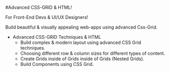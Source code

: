 
#Advanced CSS-GRID & HTML!

For Front-End Devs & UI/UX Designers!

Build beautiful & visually appealing web-apps using advanced Css-Grid.

- Advanced CSS-GRID Techniques & HTML
  - Build complex & modern layout using advanced CSS Grid techniques.
  - Choosing different row & column sizes for different types of content.
  - Create Grids inside of Grids inside of Grids (Nested Grids).
  - Build Components using CSS Grid.
